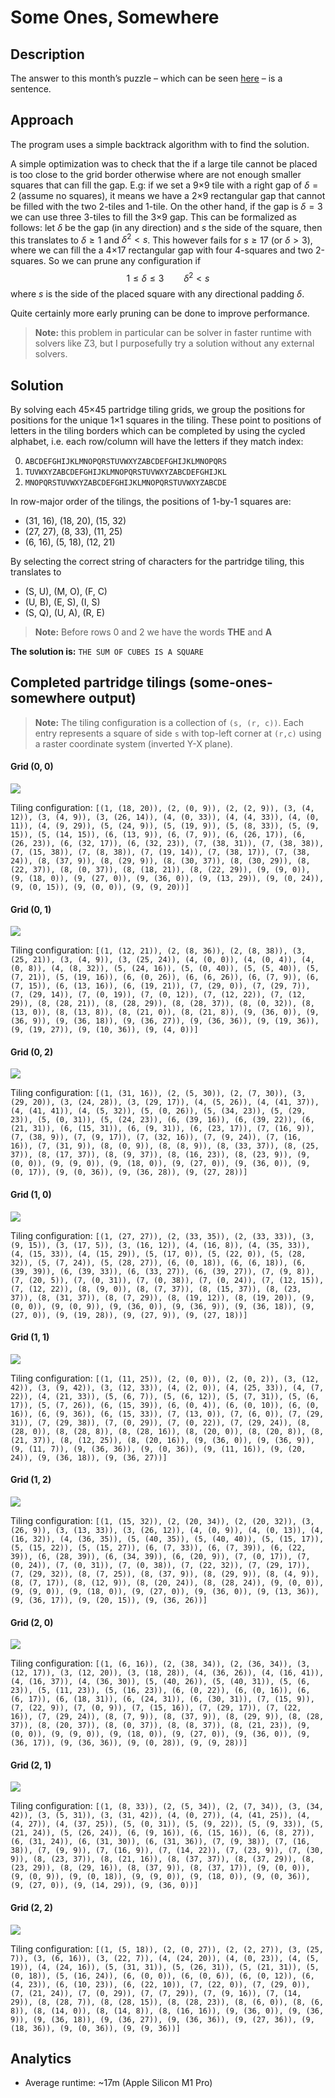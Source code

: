 # Some Ones, Somewhere

## Description

The answer to this month’s puzzle – which can be seen [here](june-2025-puzzle.pdf) – is a sentence.

## Approach

The program uses a simple backtrack algorithm with to find the solution.

A simple optimization was to check that the if a large tile cannot be placed is too close to the grid border otherwise where are not enough smaller squares that can fill the gap.
E.g: if we set a 9×9 tile with a right gap of $\delta = 2$ (assume no squares), it means we have a 2×9 rectangular gap that cannot be filled with the two 2-tiles and 1-tile.
On the other hand, if the gap is $\delta = 3$ we can use three 3-tiles to fill the 3×9 gap.
This can be formalized as follows: let $\delta$ be the gap (in any direction) and $s$ the side of the square, then this translates to $\delta \ge 1$ and $\delta^2 < s$.
This however fails for $s \ge 17$ (or $\delta > 3$), where we can fill the a 4×17 rectangular gap with four 4-squares and two 2-squares.
So we can prune any configuration if
$$1 \le \delta \le 3 \qquad \delta^2 < s$$
where $s$ is the side of the placed square with any directional padding $\delta$.

Quite certainly more early pruning can be done to improve performance.

> **Note:** this problem in particular can be solver in faster runtime with solvers like Z3, but I purposefully try a solution without any external solvers.

## Solution

By solving each 45×45 partridge tiling grids, we group the positions for positions for the unique 1×1 squares in the tiling. These point to positions of letters in the tiling borders which can be completed by using the cycled alphabet, i.e. each row/column will have the letters if they match index:

0. `ABCDEFGHIJKLMNOPQRSTUVWXYZABCDEFGHIJKLMNOPQRS`
1. `TUVWXYZABCDEFGHIJKLMNOPQRSTUVWXYZABCDEFGHIJKL`
2. `MNOPQRSTUVWXYZABCDEFGHIJKLMNOPQRSTUVWXYZABCDE`

In row-major order of the tilings, the positions of 1-by-1 squares are:

-   (31, 16), (18, 20), (15, 32)
-   (27, 27), (8, 33), (11, 25)
-   (6, 16), (5, 18), (12, 21)

By selecting the correct string of characters for the partridge tiling, this translates to

-   (S, U), (M, O), (F, C)
-   (U, B), (E, S), (I, S)
-   (S, Q), (U, A), (R, E)

> **Note:** Before rows 0 and 2 we have the words **THE** and **A**

**The solution is:** `THE SUM OF CUBES IS A SQUARE`

## Completed partridge tilings (some-ones-somewhere output)

> **Note:** The tiling configuration is a collection of `(s, (r, c))`. Each entry represents a square of side `s` with top-left corner at `(r,c)` using a raster coordinate system (inverted Y-X plane).

#### Grid (0, 0)

![](partridge_tiling_0_0_sol.png)

Tiling configuration: `[(1, (18, 20)), (2, (0, 9)), (2, (2, 9)), (3, (4, 12)), (3, (4, 9)), (3, (26, 14)), (4, (0, 33)), (4, (4, 33)), (4, (0, 11)), (4, (9, 29)), (5, (24, 9)), (5, (19, 9)), (5, (8, 33)), (5, (9, 15)), (5, (14, 15)), (6, (13, 9)), (6, (7, 9)), (6, (26, 17)), (6, (26, 23)), (6, (32, 17)), (6, (32, 23)), (7, (38, 31)), (7, (38, 38)), (7, (15, 38)), (7, (8, 38)), (7, (19, 14)), (7, (38, 17)), (7, (38, 24)), (8, (37, 9)), (8, (29, 9)), (8, (30, 37)), (8, (30, 29)), (8, (22, 37)), (8, (0, 37)), (8, (18, 21)), (8, (22, 29)), (9, (9, 0)), (9, (18, 0)), (9, (27, 0)), (9, (36, 0)), (9, (13, 29)), (9, (0, 24)), (9, (0, 15)), (9, (0, 0)), (9, (9, 20))]`

#### Grid (0, 1)

![](partridge_tiling_0_1_sol.png)

Tiling configuration: `[(1, (12, 21)), (2, (8, 36)), (2, (8, 38)), (3, (25, 21)), (3, (4, 9)), (3, (25, 24)), (4, (0, 0)), (4, (0, 4)), (4, (0, 8)), (4, (8, 32)), (5, (24, 16)), (5, (0, 40)), (5, (5, 40)), (5, (7, 21)), (5, (19, 16)), (6, (0, 26)), (6, (6, 26)), (6, (7, 9)), (6, (7, 15)), (6, (13, 16)), (6, (19, 21)), (7, (29, 0)), (7, (29, 7)), (7, (29, 14)), (7, (0, 19)), (7, (0, 12)), (7, (12, 22)), (7, (12, 29)), (8, (28, 21)), (8, (28, 29)), (8, (28, 37)), (8, (0, 32)), (8, (13, 0)), (8, (13, 8)), (8, (21, 0)), (8, (21, 8)), (9, (36, 0)), (9, (36, 9)), (9, (36, 18)), (9, (36, 27)), (9, (36, 36)), (9, (19, 36)), (9, (19, 27)), (9, (10, 36)), (9, (4, 0))]`

#### Grid (0, 2)

![](partridge_tiling_0_2_sol.png)

Tiling configuration: `[(1, (31, 16)), (2, (5, 30)), (2, (7, 30)), (3, (29, 20)), (3, (24, 28)), (3, (29, 17)), (4, (5, 26)), (4, (41, 37)), (4, (41, 41)), (4, (5, 32)), (5, (0, 26)), (5, (34, 23)), (5, (29, 23)), (5, (0, 31)), (5, (24, 23)), (6, (39, 16)), (6, (39, 22)), (6, (21, 31)), (6, (15, 31)), (6, (9, 31)), (6, (23, 17)), (7, (16, 9)), (7, (38, 9)), (7, (9, 17)), (7, (32, 16)), (7, (9, 24)), (7, (16, 16)), (7, (31, 9)), (8, (0, 9)), (8, (8, 9)), (8, (33, 37)), (8, (25, 37)), (8, (17, 37)), (8, (9, 37)), (8, (16, 23)), (8, (23, 9)), (9, (0, 0)), (9, (9, 0)), (9, (18, 0)), (9, (27, 0)), (9, (36, 0)), (9, (0, 17)), (9, (0, 36)), (9, (36, 28)), (9, (27, 28))]`

#### Grid (1, 0)

![](partridge_tiling_1_0_sol.png)

Tiling configuration: `[(1, (27, 27)), (2, (33, 35)), (2, (33, 33)), (3, (9, 15)), (3, (17, 5)), (3, (16, 12)), (4, (16, 8)), (4, (35, 33)), (4, (15, 33)), (4, (15, 29)), (5, (17, 0)), (5, (22, 0)), (5, (28, 32)), (5, (7, 24)), (5, (28, 27)), (6, (0, 18)), (6, (6, 18)), (6, (39, 39)), (6, (39, 33)), (6, (33, 27)), (6, (39, 27)), (7, (9, 8)), (7, (20, 5)), (7, (0, 31)), (7, (0, 38)), (7, (0, 24)), (7, (12, 15)), (7, (12, 22)), (8, (9, 0)), (8, (7, 37)), (8, (15, 37)), (8, (23, 37)), (8, (31, 37)), (8, (7, 29)), (8, (19, 12)), (8, (19, 20)), (9, (0, 0)), (9, (0, 9)), (9, (36, 0)), (9, (36, 9)), (9, (36, 18)), (9, (27, 0)), (9, (19, 28)), (9, (27, 9)), (9, (27, 18))]`

#### Grid (1, 1)

![](partridge_tiling_1_1_sol.png)

Tiling configuration: `[(1, (11, 25)), (2, (0, 0)), (2, (0, 2)), (3, (12, 42)), (3, (9, 42)), (3, (12, 33)), (4, (2, 0)), (4, (25, 33)), (4, (7, 22)), (4, (21, 33)), (5, (6, 7)), (5, (6, 12)), (5, (7, 31)), (5, (6, 17)), (5, (7, 26)), (6, (15, 39)), (6, (0, 4)), (6, (0, 10)), (6, (0, 16)), (6, (9, 36)), (6, (15, 33)), (7, (13, 0)), (7, (6, 0)), (7, (29, 31)), (7, (29, 38)), (7, (0, 29)), (7, (0, 22)), (7, (29, 24)), (8, (28, 0)), (8, (28, 8)), (8, (28, 16)), (8, (20, 0)), (8, (20, 8)), (8, (21, 37)), (8, (12, 25)), (8, (20, 16)), (9, (36, 0)), (9, (36, 9)), (9, (11, 7)), (9, (36, 36)), (9, (0, 36)), (9, (11, 16)), (9, (20, 24)), (9, (36, 18)), (9, (36, 27))]`

#### Grid (1, 2)

![](partridge_tiling_1_2_sol.png)

Tiling configuration: `[(1, (15, 32)), (2, (20, 34)), (2, (20, 32)), (3, (26, 9)), (3, (13, 33)), (3, (26, 12)), (4, (0, 9)), (4, (0, 13)), (4, (16, 32)), (4, (36, 35)), (5, (40, 35)), (5, (40, 40)), (5, (15, 17)), (5, (15, 22)), (5, (15, 27)), (6, (7, 33)), (6, (7, 39)), (6, (22, 39)), (6, (28, 39)), (6, (34, 39)), (6, (20, 9)), (7, (0, 17)), (7, (0, 24)), (7, (0, 31)), (7, (0, 38)), (7, (22, 32)), (7, (29, 17)), (7, (29, 32)), (8, (7, 25)), (8, (37, 9)), (8, (29, 9)), (8, (4, 9)), (8, (7, 17)), (8, (12, 9)), (8, (20, 24)), (8, (28, 24)), (9, (0, 0)), (9, (9, 0)), (9, (18, 0)), (9, (27, 0)), (9, (36, 0)), (9, (13, 36)), (9, (36, 17)), (9, (20, 15)), (9, (36, 26))]`

#### Grid (2, 0)

![](partridge_tiling_2_0_sol.png)

Tiling configuration: `[(1, (6, 16)), (2, (38, 34)), (2, (36, 34)), (3, (12, 17)), (3, (12, 20)), (3, (18, 28)), (4, (36, 26)), (4, (16, 41)), (4, (16, 37)), (4, (36, 30)), (5, (40, 26)), (5, (40, 31)), (5, (6, 23)), (5, (11, 23)), (5, (16, 23)), (6, (0, 22)), (6, (0, 16)), (6, (6, 17)), (6, (18, 31)), (6, (24, 31)), (6, (30, 31)), (7, (15, 9)), (7, (22, 9)), (7, (0, 9)), (7, (15, 16)), (7, (29, 17)), (7, (22, 16)), (7, (29, 24)), (8, (7, 9)), (8, (37, 9)), (8, (29, 9)), (8, (28, 37)), (8, (20, 37)), (8, (0, 37)), (8, (8, 37)), (8, (21, 23)), (9, (0, 0)), (9, (9, 0)), (9, (18, 0)), (9, (27, 0)), (9, (36, 0)), (9, (36, 17)), (9, (36, 36)), (9, (0, 28)), (9, (9, 28))]`

#### Grid (2, 1)

![](partridge_tiling_2_1_sol.png)

Tiling configuration: `[(1, (8, 33)), (2, (5, 34)), (2, (7, 34)), (3, (34, 42)), (3, (5, 31)), (3, (31, 42)), (4, (0, 27)), (4, (41, 25)), (4, (4, 27)), (4, (37, 25)), (5, (0, 31)), (5, (9, 22)), (5, (9, 33)), (5, (21, 24)), (5, (26, 24)), (6, (9, 16)), (6, (15, 16)), (6, (8, 27)), (6, (31, 24)), (6, (31, 30)), (6, (31, 36)), (7, (9, 38)), (7, (16, 38)), (7, (9, 9)), (7, (16, 9)), (7, (14, 22)), (7, (23, 9)), (7, (30, 9)), (8, (23, 37)), (8, (21, 16)), (8, (37, 37)), (8, (37, 29)), (8, (23, 29)), (8, (29, 16)), (8, (37, 9)), (8, (37, 17)), (9, (0, 0)), (9, (0, 9)), (9, (0, 18)), (9, (9, 0)), (9, (18, 0)), (9, (0, 36)), (9, (27, 0)), (9, (14, 29)), (9, (36, 0))]`

#### Grid (2, 2)

![](partridge_tiling_2_2_sol.png)

Tiling configuration: `[(1, (5, 18)), (2, (0, 27)), (2, (2, 27)), (3, (25, 7)), (3, (6, 16)), (3, (22, 7)), (4, (24, 20)), (4, (0, 23)), (4, (5, 19)), (4, (24, 16)), (5, (31, 31)), (5, (26, 31)), (5, (21, 31)), (5, (0, 18)), (5, (16, 24)), (6, (0, 0)), (6, (0, 6)), (6, (0, 12)), (6, (4, 23)), (6, (10, 23)), (6, (22, 10)), (7, (22, 0)), (7, (29, 0)), (7, (21, 24)), (7, (0, 29)), (7, (7, 29)), (7, (9, 16)), (7, (14, 29)), (8, (28, 7)), (8, (28, 15)), (8, (28, 23)), (8, (6, 0)), (8, (6, 8)), (8, (14, 0)), (8, (14, 8)), (8, (16, 16)), (9, (36, 0)), (9, (36, 9)), (9, (36, 18)), (9, (36, 27)), (9, (36, 36)), (9, (27, 36)), (9, (18, 36)), (9, (0, 36)), (9, (9, 36))]`

## Analytics

-   Average runtime: ~17m (Apple Silicon M1 Pro)
